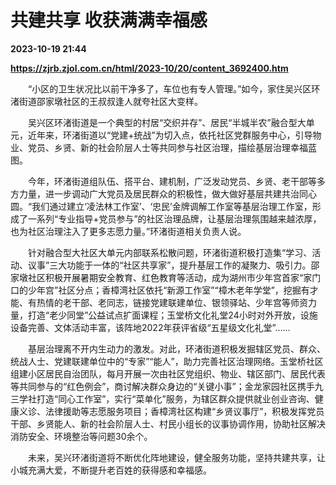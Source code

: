 # 共建共享 收获满满幸福感

**2023-10-19 21:44**

**https://zjrb.zjol.com.cn/html/2023-10/20/content_3692400.htm**

　　“小区的卫生状况比以前干净多了，车位也有专人管理。”如今，家住吴兴区环渚街道邵家墩社区的王叔叔逢人就夸社区大变样。

　　吴兴区环渚街道是一个典型的村居“交织并存”、居民“半城半农”融合型大单元，近年来，环渚街道以“党建+统战”为切入点，依托社区党群服务中心，引导物业、党员、乡贤、新的社会阶层人士等共同参与社区治理，描绘基层治理幸福蓝图。

　　今年，环渚街道组队伍、搭平台、建机制，广泛发动党员、乡贤、老干部等多方力量，进一步调动广大党员及居民群众的积极性，做大做好基层共建共治同心圆。“我们通过建立‘凌法林工作室’、‘忠民’金牌调解工作室等基层治理工作室，形成了一系列“专业指导+党员参与”的社区治理品牌，让基层治理氛围越来越浓厚，也为社区治理注入了更多志愿力量。”环渚街道相关负责人说。

　　针对融合型大社区大单元内部联系松散问题，环渚街道积极打造集“学习、活动、议事”三大功能于一体的“社区共享家”，提升基层工作的凝聚力、吸引力。邵家墩社区积极开展暑期安全教育、红色教育等活动，成为湖州市少年宫首家“家门口的少年宫”社区分点；香樟湾社区依托“新源工作室”“樟木老年学堂”，挖掘有才能、有热情的老干部、老同志，链接党建联建单位、银领驿站、少年宫等师资力量，打造“老少同堂”公益试点扩面课程；玉堂桥文化礼堂24小时对外开放，设施设备完善、文体活动丰富，该阵地2022年获评省级“五星级文化礼堂”……

　　基层治理离不开内生动力的激发。对此，环渚街道积极发掘辖区党员、群众、统战人士、党建联建单位中的“专家”“能人”，助力完善社区治理网络。玉堂桥社区组建小区居民自治团队，每月开展一次由社区党组织、物业、辖区部门、居民代表等共同参与的“红色例会”，商讨解决群众身边的“关键小事”；金龙家园社区携手九三学社打造“同心工作室”，实行“菜单化”服务，为辖区群众提供就业创业咨询、健康义诊、法律援助等志愿服务项目；香樟湾社区构建“乡贤议事厅”，积极发挥党员干部、乡贤能人、新的社会阶层人士、村民小组长的议事协调作用，协助社区解决消防安全、环境整治等问题30余个。

　　未来，吴兴环渚街道将不断优化阵地建设，健全服务功能，坚持共建共享，让小城充满大爱，不断提升老百姓的获得感和幸福感。